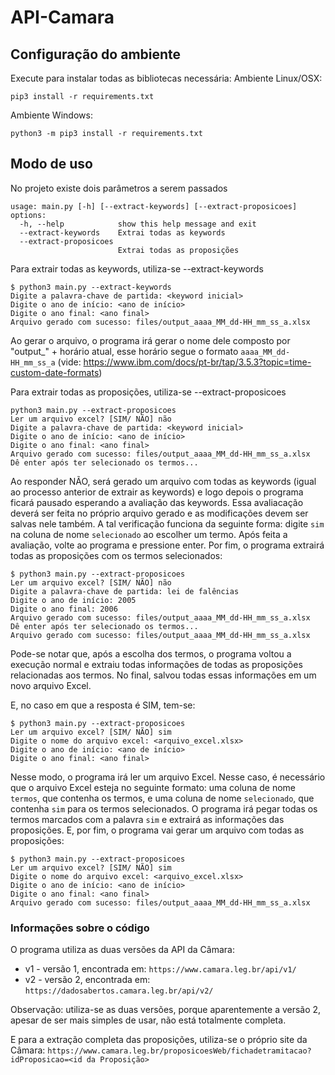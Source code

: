 # API-Camara

## Configuração do ambiente
Execute para instalar todas as bibliotecas necessária:
Ambiente Linux/OSX:
```
pip3 install -r requirements.txt
```
Ambiente Windows:
```
python3 -m pip3 install -r requirements.txt
```

## Modo de uso
No projeto existe dois parâmetros a serem passados
```
usage: main.py [-h] [--extract-keywords] [--extract-proposicoes]
options:
  -h, --help            show this help message and exit
  --extract-keywords    Extrai todas as keywords
  --extract-proposicoes
                        Extrai todas as proposições
```
Para extrair todas as keywords, utiliza-se --extract-keywords
```
$ python3 main.py --extract-keywords
Digite a palavra-chave de partida: <keyword inicial>
Digite o ano de início: <ano de início>
Digite o ano final: <ano final>
Arquivo gerado com sucesso: files/output_aaaa_MM_dd-HH_mm_ss_a.xlsx
```
Ao gerar o arquivo, o programa irá gerar o nome dele composto por "output_" + horário atual, esse horário segue o formato ```aaaa_MM_dd-HH_mm_ss_a``` (vide: https://www.ibm.com/docs/pt-br/tap/3.5.3?topic=time-custom-date-formats)

Para extrair todas as proposições, utiliza-se --extract-proposicoes
```
python3 main.py --extract-proposicoes
Ler um arquivo excel? [SIM/ NÃO] não
Digite a palavra-chave de partida: <keyword inicial>
Digite o ano de início: <ano de início>
Digite o ano final: <ano final>
Arquivo gerado com sucesso: files/output_aaaa_MM_dd-HH_mm_ss_a.xlsx
Dê enter após ter selecionado os termos... 
```
Ao responder NÃO, será gerado um arquivo com todas as keywords (igual ao processo anterior de extrair as keywords) e logo depois o programa ficará pausado esperando a avaliação das keywords. Essa avaliacação deverá ser feita no próprio arquivo gerado e as modificações devem ser salvas nele também. A tal verificação funciona da seguinte forma: digite ```sim``` na coluna de nome ```selecionado``` ao escolher um termo. Após feita a avaliação, volte ao programa e pressione enter.
Por fim, o programa extrairá todas as proposições com os termos selecionados:
```
$ python3 main.py --extract-proposicoes
Ler um arquivo excel? [SIM/ NÃO] não
Digite a palavra-chave de partida: lei de falências
Digite o ano de início: 2005
Digite o ano final: 2006
Arquivo gerado com sucesso: files/output_aaaa_MM_dd-HH_mm_ss_a.xlsx
Dê enter após ter selecionado os termos... 
Arquivo gerado com sucesso: files/output_aaaa_MM_dd-HH_mm_ss_a.xlsx
```
Pode-se notar que, após a escolha dos termos, o programa voltou a execução normal e extraiu todas informações de todas as proposições relacionadas aos termos. No final, salvou todas essas informações em um novo arquivo Excel.

E, no caso em que a resposta é SIM, tem-se:
```
$ python3 main.py --extract-proposicoes
Ler um arquivo excel? [SIM/ NÃO] sim
Digite o nome do arquivo excel: <arquivo_excel.xlsx>
Digite o ano de início: <ano de início>
Digite o ano final: <ano final>
```
Nesse modo, o programa irá ler um arquivo Excel. Nesse caso, é necessário que o arquivo Excel esteja no seguinte formato: uma coluna de nome ```termos```, que contenha os termos, e uma coluna de nome ```selecionado```, que contenha ```sim``` para os termos selecionados. O programa irá pegar todas os termos marcados com a palavra ```sim``` e extrairá as informações das proposições.
E, por fim, o programa vai gerar um arquivo com todas as proposições:
```
$ python3 main.py --extract-proposicoes
Ler um arquivo excel? [SIM/ NÃO] sim
Digite o nome do arquivo excel: <arquivo_excel.xlsx>
Digite o ano de início: <ano de início>
Digite o ano final: <ano final>
Arquivo gerado com sucesso: files/output_aaaa_MM_dd-HH_mm_ss_a.xlsx
```

### Informações sobre o código
O programa utiliza as duas versões da API da Câmara:
* v1 - versão 1, encontrada em: ```https://www.camara.leg.br/api/v1/```
* v2 - versão 2, encontrada em: ```https://dadosabertos.camara.leg.br/api/v2/```

Observação: utiliza-se as duas versões, porque aparentemente a versão 2, apesar de ser mais simples de usar, não está totalmente completa.

E para a extração completa das proposições, utiliza-se o próprio site da Câmara:
```https://www.camara.leg.br/proposicoesWeb/fichadetramitacao?idProposicao=<id da Proposição>```
